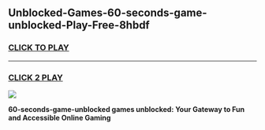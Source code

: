 
## Unblocked-Games-60-seconds-game-unblocked-Play-Free-8hbdf
<h3>
<a href="https://premium76.site?title=60-seconds-game-unblocked&ref=23A">CLICK TO PLAY</a></h3>
<hr>

<h3>
<a href="https://premium76.site?title=60-seconds-game-unblocked&ref=23A">CLICK 2 PLAY</a>
  
</h3>

<a href="https://premium76.site?title=60-seconds-game-unblocked&ref=23A"><img src="https://clearcache.store/games.png"></a>


**60-seconds-game-unblocked games unblocked: Your Gateway to Fun and Accessible Online Gaming**
